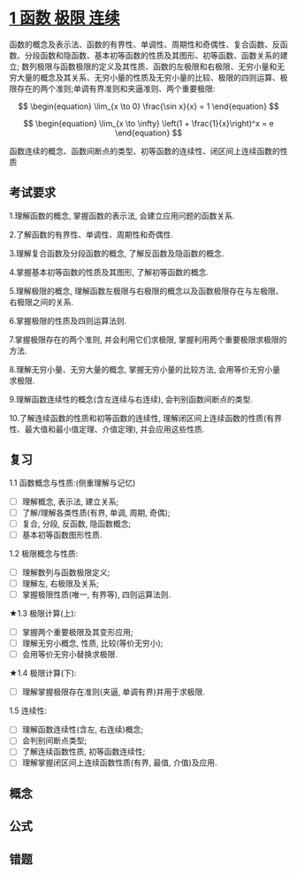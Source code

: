 # [1 函数 极限 连续](../TOC.md#1-函数-极限-连续)

函数的概念及表示法、函数的有界性、单调性、周期性和奇偶性、复合函数、反函数、分段函数和隐函数、基本初等函数的性质及其图形、初等函数、函数关系的建立; 数列极限与函数极限的定义及其性质、函数的左极限和右极限、无穷小量和无穷大量的概念及其关系、无穷小量的性质及无穷小量的比较、极限的四则运算、极限存在的两个准则;单调有界准则和夹逼准则、两个重要极限:

$$
\begin{equation}
    \lim_{x \to 0} \frac{\sin x}{x} = 1 
\end{equation}
$$

$$
\begin{equation}
    \lim_{x \to \infty} \left(1 + \frac{1}{x}\right)^x = e
\end{equation}
$$

函数连续的概念、函数间断点的类型、初等函数的连续性、闭区间上连续函数的性质

## 考试要求

1.理解函数的概念, 掌握函数的表示法, 会建立应用问题的函数关系.

2.了解函数的有界性、单调性、周期性和奇偶性.

3.理解复合函数及分段函数的概念, 了解反函数及隐函数的概念.

4.掌握基本初等函数的性质及其图形, 了解初等函数的概念.

5.理解极限的概念, 理解函数左极限与右极限的概念以及函数极限存在与左极限、右极限之间的关系.

6.掌握极限的性质及四则运算法则.

7.掌握极限存在的两个准则, 并会利用它们求极限, 掌握利用两个重要极限求极限的方法.

8.理解无穷小量、无穷大量的概念, 掌握无穷小量的比较方法, 会用等价无穷小量求极限.

9.理解函数连续性的概念(含左连续与右连续), 会判别函数间断点的类型.

10.了解连续函数的性质和初等函数的连续性, 理解闭区间上连续函数的性质(有界性、最大值和最小值定理、介值定理), 并会应用这些性质.

## 复习

1.1 函数概念与性质:(侧重理解与记忆)

- [ ] 理解概念, 表示法, 建立关系;
- [ ] 了解/理解各类性质(有界, 单调, 周期, 奇偶);
- [ ] 复合, 分段, 反函数, 隐函数概念;
- [ ] 基本初等函数图形性质.

1.2 极限概念与性质:

- [ ] 理解数列与函数极限定义;
- [ ] 理解左, 右极限及关系;
- [ ] 掌握极限性质(唯一, 有界等), 四则运算法则.

★1.3 极限计算(上):

- [ ] 掌握两个重要极限及其变形应用;
- [ ] 理解无穷小概念, 性质, 比较(等价无穷小);
- [ ] 会用等价无穷小替换求极限.

★1.4 极限计算(下):

- [ ] 理解掌握极限存在准则(夹逼, 单调有界)并用于求极限.

1.5 连续性:

- [ ] 理解函数连续性(含左, 右连续)概念;
- [ ] 会判别间断点类型;
- [ ] 了解连续函数性质, 初等函数连续性;
- [ ] 理解掌握闭区间上连续函数性质(有界, 最值, 介值)及应用.

## 概念

## 公式

## 错题
